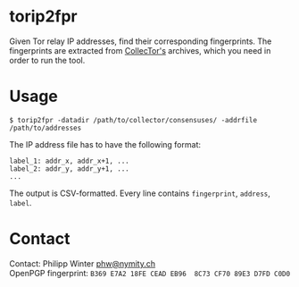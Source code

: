 # torip2fpr
Given Tor relay IP addresses, find their corresponding fingerprints.  The
fingerprints are extracted from
[CollecTor's](https://collector.torproject.org/archive/relay-descriptors/consensuses/)
archives, which you need in order to run the tool.

# Usage
    $ torip2fpr -datadir /path/to/collector/consensuses/ -addrfile /path/to/addresses

The IP address file has to have the following format:

    label_1: addr_x, addr_x+1, ...
    label_2: addr_y, addr_y+1, ...
    ...

The output is CSV-formatted.  Every line contains `fingerprint`, `address`,
`label`.

# Contact
Contact: Philipp Winter <phw@nymity.ch>  
OpenPGP fingerprint: `B369 E7A2 18FE CEAD EB96  8C73 CF70 89E3 D7FD C0D0`
